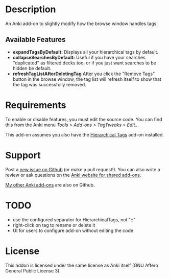 # Description

An Anki add-on to slightly modify how the browse window handles tags.

## Available Features

- **expandTagsByDefault:** Displays all your hierarchical tags by default.
- **collapseSearchesByDefault:** Useful if you have your searches "duplicated"
  as filtered decks too, or if you just want searches to be hidden be default.
- **refreshTagListAfterDeletingTag** After you click the "Remove Tags" button
  in the browse window, the tag list will refresh itself to show that the tag
  was successfully removed.

# Requirements

To enable or disable features, you must edit the source code. You can find this
from the Anki menu *Tools &gt; Add-ons &gt; TagTweaks &gt; Edit..*.

This add-on assumes you also have the
[Hierarchical Tags](https://ankiweb.net/shared/info/1089921461)
add-on installed.

# Support

Post a [new issue on Github](https://github.com/Arthaey/anki-tag-tweaks/issues/new)
(or make a pull request!). You can also write a review or ask questions on the
[Anki website for shared add-ons](https://ankiweb.net/shared/info/1384323610).

[My other Anki add-ons](https://github.com/search?q=user%3AArthaey+anki)
are also on Github.

# TODO

- use the configured separator for HierarchicalTags, not "::"
- right-click on tag to rename or delete it
- UI for users to configure add-on without editing the code

# License

This addon is licensed under the same license as Anki itself (GNU Affero General
Public License 3).
